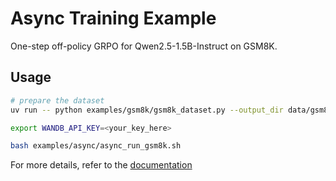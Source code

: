 # Async Training Example

One-step off-policy GRPO for Qwen2.5-1.5B-Instruct on GSM8K.

## Usage

```bash 
# prepare the dataset
uv run -- python examples/gsm8k/gsm8k_dataset.py --output_dir data/gsm8k

export WANDB_API_KEY=<your_key_here>

bash examples/async/async_run_gsm8k.sh
```

For more details, refer to the [documentation](https://skyrl.readthedocs.io/en/latest/tutorials/async.html)
